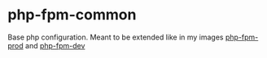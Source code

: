 # php-fpm-common

Base php configuration. Meant to be extended like in my images [php-fpm-prod]() and [php-fpm-dev]()
